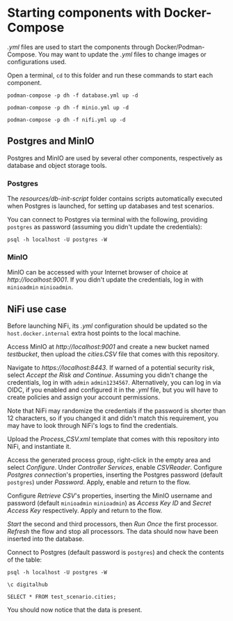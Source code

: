 # Starting components with Docker-Compose
*.yml* files are used to start the components through Docker/Podman-Compose. You may want to update the *.yml* files to change images or configurations used.

Open a terminal, `cd` to this folder and run these commands to start each component.

```shell
podman-compose -p dh -f database.yml up -d

podman-compose -p dh -f minio.yml up -d

podman-compose -p dh -f nifi.yml up -d
```

## Postgres and MinIO
Postgres and MinIO are used by several other components, respectively as database and object storage tools.

### Postgres
The *resources/db-init-script* folder contains scripts automatically executed when Postgres is launched, for setting up databases and test scenarios.

You can connect to Postgres via terminal with the following, providing `postgres` as password (assuming you didn't update the credentials):
```shell
psql -h localhost -U postgres -W
```

### MinIO
MinIO can be accessed with your Internet browser of choice at *http://localhost:9001*. If you didn't update the credentials, log in with `minioadmin` `minioadmin`.


## NiFi use case
Before launching NiFi, its *.yml* configuration should be updated so the `host.docker.internal` extra host points to the local machine.

Access MinIO at *http://localhost:9001* and create a new bucket named *testbucket*, then upload the *cities.CSV* file that comes with this repository.

Navigate to *https://localhost:8443*. If warned of a potential security risk, select *Accept the Risk and Continue*. Assuming you didn't change the credentials, log in with `admin` `admin1234567`. Alternatively, you can log in via OIDC, if you enabled and configured it in the *.yml* file, but you will have to create policies and assign your account permissions.

Note that NiFi may randomize the credentials if the password is shorter than 12 characters, so if you changed it and didn't match this requirement, you may have to look through NiFi's logs to find the credentials.

Upload the *Process_CSV.xml* template that comes with this repository into NiFi, and instantiate it.

Access the generated process group, right-click in the empty area and select *Configure*. Under *Controller Services*, enable *CSVReader*. Configure *Postgres connection*'s properties, inserting the Postgres password (default `postgres`) under *Password*. Apply, enable and return to the flow.

Configure *Retrieve CSV*'s properties, inserting the MinIO username and password (default `minioadmin` `minioadmin`) as *Access Key ID* and *Secret Access Key* respectively. Apply and return to the flow.

*Start* the second and third processors, then *Run Once* the first processor. *Refresh* the flow and stop all processors. The data should now have been inserted into the database.

Connect to Postgres (default password is `postgres`) and check the contents of the table:

```shell
psql -h localhost -U postgres -W

\c digitalhub

SELECT * FROM test_scenario.cities;
```

You should now notice that the data is present.
